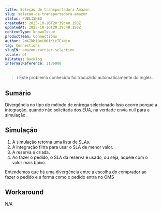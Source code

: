 ```yaml
---
title: Seleção de transportadora Amazon
slug: selecao-de-transportadora-amazon
status: PUBLISHED
createdAt: 2025-10-16T20:39:40.150Z
updatedAt: 2025-10-16T20:39:40.150Z
contentType: knownIssue
productTeam: Connections
author: 2mXZkbi0oi061KicTExNjo
tag: Connections
slugEN: amazon-carrier-selection
locale: pt
kiStatus: Backlog
internalReference: 1186908
---
```


>ℹ️ Este problema conhecido foi traduzido automaticamente do inglês.

## Sumário


Divergência no tipo de método de entrega selecionado
Isso ocorre porque a integração, quando não solicitada dos EUA, na verdade envia null para a simulação.
## Simulação




1. A simulação retorna uma lista de SLAs.
2. A integração filtra para usar o SLA de menor valor.
3. A reserva é criada.
4. Ao fazer o pedido, o SLA da reserva é usado, ou seja, aquele com o valor mais baixo.

Entendemos que há uma divergência entre a escolha do comprador ao fazer o pedido e a forma como o pedido entra no OMS
## Workaround


N/A



